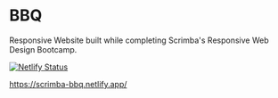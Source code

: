 # BBQ 
Responsive Website built while completing Scrimba's Responsive Web Design Bootcamp.

[![Netlify Status](https://api.netlify.com/api/v1/badges/481dab8d-0515-42d6-a8cb-84a3a862870d/deploy-status)](https://app.netlify.com/sites/scrimba-bbq/deploys)

https://scrimba-bbq.netlify.app/